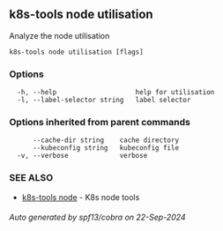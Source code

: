 ## k8s-tools node utilisation

Analyze the node utilisation

```
k8s-tools node utilisation [flags]
```

### Options

```
  -h, --help                    help for utilisation
  -l, --label-selector string   label selector
```

### Options inherited from parent commands

```
      --cache-dir string    cache directory
      --kubeconfig string   kubeconfig file
  -v, --verbose             verbose
```

### SEE ALSO

* [k8s-tools node](k8s-tools_node.md)	 - K8s node tools

###### Auto generated by spf13/cobra on 22-Sep-2024
